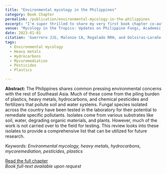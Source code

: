 ```yaml
---
title: "Environmental mycology in the Philippines"
category: Book Chapter
permalink: /publication/environmental-mycology-in-the-philippines
excerpt: "I'm super thrilled to share my very first book chapter co-authorship in this pioneering book reference for Philippine mycology. Our chapter specifically encapsulates the many facets of fungal bioremediation documented in the country, and provides a comprehensive list of isolates that can be utilized for future mycoremediation efforts on plastics, heavy metals, hydrocarbons, and agrochemicals."
venue: "Mycology in the Tropics: Updates on Philippine Fungi, Academic Press"
date: 2023-01-01
citation: 'Guerrero JJG, Malonzo CA, Regalado RRH, and Doloiras-Laraño AD. (2023). Environmental mycology in the Philippines. In: Guerrero JJG, Dalisay TU, De Leon MP, Balendres MAO, Notarte KIR, Dela Cruz TEE (Eds.). <i>Mycology in the Tropics: Updates on Philippine Fungi</i> (pp. 235-268). Academic Press. <a href= "https://doi.org/10.1016/B978-0-323-99489-7.00010-X">doi:10.1016/B978-0-323-99489-7.00010-X</a>'
tags:
  - Environmental mycology
  - Heavy metals
  - Hydrocarbons
  - Mycoremediation
  - Pesticides
  - Plastics

---
```


<b>Abstract:</b> The Philippines shares common pressing environmental concerns with the rest of Southeast Asia. Much of these come from the piling burden of plastics, heavy metals, hydrocarbons, and chemical pesticides and fertilizers that pollute soil and water systems. Fungal species isolated across the country have been tested in the laboratory for their potential to remediate specific pollutants. Isolates come from various substrates like soil, water, degrading organic materials, and plants. However, much of the work is not carried over to the field for testing. This review looks into these isolates to provide a comprehensive list that can be utilized for future research.<br>

<i>Keywords: Environmental mycology, heavy metals, hydrocarbons, mycoremediation, pesticides, plastics</i><br>

<a href="http://rhregalado.github.io/files/Guerrero2023.pdf">Read the full chapter</a><br>
<i>Book full-text available upon request</i>
